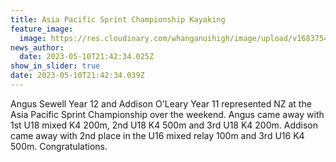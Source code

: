 ```yaml
---
title: Asia Pacific Sprint Championship Kayaking
feature_image:
  image: https://res.cloudinary.com/whanganuihigh/image/upload/v1683754477/Sports/Angus_Sewell_and_Addison_O_Leary.jpg
news_author:
  date: 2023-05-10T21:42:34.025Z
show_in_slider: true
date: 2023-05-10T21:42:34.039Z
---
```

<!--StartFragment-->

Angus Sewell Year 12 and Addison O'Leary Year 11 represented NZ at the Asia Pacific Sprint Championship over the weekend. Angus came away with [](<>)1st U18 mixed K4 200m, 2nd U18 K4 500m and 3rd U18 K4 200m. Addison came away with 2nd place in the U16 mixed relay 100m and 3rd U16 K4 500m. Congratulations.

<!--EndFragment-->